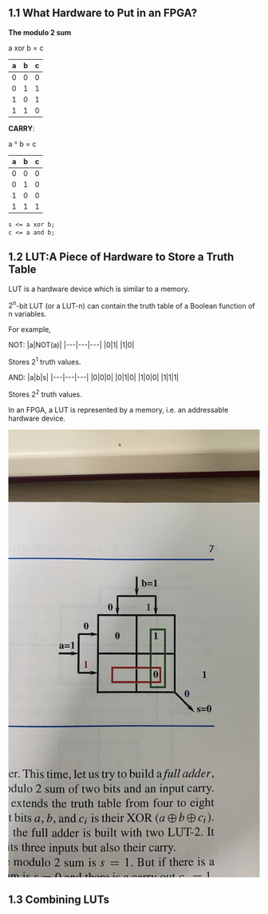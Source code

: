 ## 1.1 What Hardware to Put in an FPGA?

**The modulo 2 sum**

a xor b = c

|a|b|c|
|---|---|---|
|0|0|0|
|0|1|1|
|1|0|1|
|1|1|0|

**CARRY**:

a ^ b = c

|a|b|c|
|---|---|---|
|0|0|0|
|0|1|0|
|1|0|0|
|1|1|1|

```hdl
s <= a xor b;
c <= a and b;
```

## 1.2 LUT:A Piece of Hardware to Store a Truth Table

LUT is a hardware device which is similar to a memory.

$2^{n}$-bit LUT (or a LUT-n) can contain the truth table of a Boolean function of n variables.

For example, 

NOT:
|a|NOT(a)|
|---|---|---|
|0|1|
|1|0|

Stores $2^{1}$ truth values.

AND:
|a|b|s|
|---|---|---|
|0|0|0|
|0|1|0|
|1|0|0|
|1|1|1|

Stores $2^{2}$ truth values.


In an FPGA, a LUT is represented by a memory, i.e. an addressable hardware device.

![lut-cell](./img/lutcell.JPEG)

## 1.3 Combining LUTs


